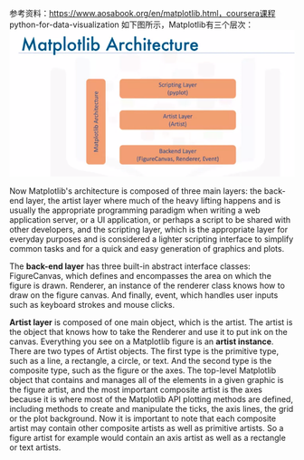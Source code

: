 参考资料：https://www.aosabook.org/en/matplotlib.html，coursera课程 python-for-data-visualization
如下图所示，Matplotlib有三个层次：
![](/matplotlib/images/matplotlib_arch.png)

Now Matplotlib's architecture is composed of three main layers: the back-end layer, the artist layer where much of the heavy lifting happens and is usually the appropriate programming paradigm when writing a web application server, or a UI application, or perhaps a script to be shared with other developers, and the scripting layer, which is the appropriate layer for everyday purposes and is considered a lighter scripting interface to simplify common tasks and for a quick and easy generation of graphics and plots. 

The **back-end layer** has three built-in abstract interface classes: FigureCanvas, which defines and encompasses the area on which the figure is drawn. Renderer, an instance of the renderer class knows how to draw on the figure canvas. And finally, event, which handles user inputs such as keyboard strokes and mouse clicks.

**Artist layer** is composed of one main object, which is the artist. The artist is the object that knows how to take the Renderer and use it to put ink on the canvas. Everything you see on a Matplotlib figure is an **artist instance**. There are two types of Artist objects. The first type is the primitive type, such as a line, a rectangle, a circle, or text. And the second type is the composite type, such as the figure or the axes. The top-level Matplotlib object that contains and manages all of the elements in a given graphic is the figure artist, and the most important composite artist is the axes because it is where most of the Matplotlib API plotting methods are defined, including methods to create and manipulate the ticks, the axis lines, the grid or the plot background. Now it is important to note that each composite artist may contain other composite artists as well as primitive artists. So a figure artist for example would contain an axis artist as well as a rectangle or text artists. 